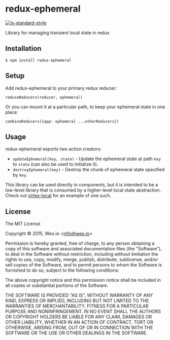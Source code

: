 
# redux-ephemeral

[![js-standard-style](https://img.shields.io/badge/code%20style-standard-brightgreen.svg?style=flat)](https://github.com/feross/standard)

Library for managing transient local state in redux

## Installation

    $ npm install redux-ephemeral

## Setup

Add redux-ephemeral to your primary redux reducer:

`reduceReducers(reducer, ephemeral)`

Or you can mount it at a particular path, to keep your ephemeral state in one place:

`combineReducers({app: ephemeral ...otherReducers})`

## Usage

redux-ephemeral exports two action creators:

  * `updateEphemeral(key, state)` - Update the ephemeral state at path `key` to `state` (can also be used to initialize it).
  * `destroyEphemeral(key)` - Destroy the chunk of ephemeral state specified by `key`.

This library can be used directly in components, but it is intended to be a low-level library that is consumed by a higher-level local state abstraction.  Check out [virtex-local](https://github.com/ashaffer/virtex-local) for an example of one such.

## License

The MIT License

Copyright &copy; 2015, Weo.io &lt;info@weo.io&gt;

Permission is hereby granted, free of charge, to any person obtaining a copy of this software and associated documentation files (the "Software"), to deal in the Software without restriction, including without limitation the rights to use, copy, modify, merge, publish, distribute, sublicense, and/or sell copies of the Software, and to permit persons to whom the Software is furnished to do so, subject to the following conditions:

The above copyright notice and this permission notice shall be included in all copies or substantial portions of the Software.

THE SOFTWARE IS PROVIDED "AS IS", WITHOUT WARRANTY OF ANY KIND, EXPRESS OR IMPLIED, INCLUDING BUT NOT LIMITED TO THE WARRANTIES OF MERCHANTABILITY, FITNESS FOR A PARTICULAR PURPOSE AND NONINFRINGEMENT. IN NO EVENT SHALL THE AUTHORS OR COPYRIGHT HOLDERS BE LIABLE FOR ANY CLAIM, DAMAGES OR OTHER LIABILITY, WHETHER IN AN ACTION OF CONTRACT, TORT OR OTHERWISE, ARISING FROM, OUT OF OR IN CONNECTION WITH THE SOFTWARE OR THE USE OR OTHER DEALINGS IN THE SOFTWARE.
